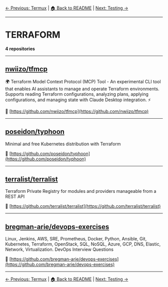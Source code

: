 [← Previous: Termux](termux.txt) | [🏠 Back to README](../README.md) | [Next: Testing →](testing.txt)

---

# TERRAFORM

**4 repositories**

---

## [nwiizo/tfmcp](https://github.com/nwiizo/tfmcp)

🌍 Terraform Model Context Protocol (MCP) Tool - An experimental CLI tool that enables AI assistants to manage and operate Terraform environments. Supports reading Terraform configurations, analyzing plans, applying configurations, and managing state with Claude Desktop integration. ⚡️

🔗 [https://github.com/nwiizo/tfmcp](https://github.com/nwiizo/tfmcp)

---

## [poseidon/typhoon](https://github.com/poseidon/typhoon)

Minimal and free Kubernetes distribution with Terraform

🔗 [https://github.com/poseidon/typhoon](https://github.com/poseidon/typhoon)

---

## [terralist/terralist](https://github.com/terralist/terralist)

Terraform Private Registry for modules and providers manageable from a REST API

🔗 [https://github.com/terralist/terralist](https://github.com/terralist/terralist)

---

## [bregman-arie/devops-exercises](https://github.com/bregman-arie/devops-exercises)

Linux, Jenkins, AWS, SRE, Prometheus, Docker, Python, Ansible, Git, Kubernetes, Terraform, OpenStack, SQL, NoSQL, Azure, GCP, DNS, Elastic, Network, Virtualization. DevOps Interview Questions

🔗 [https://github.com/bregman-arie/devops-exercises](https://github.com/bregman-arie/devops-exercises)

---


[← Previous: Termux](termux.txt) | [🏠 Back to README](../README.md) | [Next: Testing →](testing.txt)
